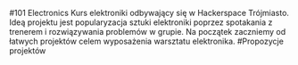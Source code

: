 #101 Electronics
Kurs elektroniki odbywający się w Hackerspace Trójmiasto.
Ideą projektu jest popularyzacja sztuki elektroniki poprzez spotakania z trenerem i rozwiązywania problemów w grupie.
Na początek zaczniemy od łatwych projektów celem wyposażenia warsztatu elektronika.
#Propozycje projektów

